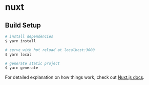 # nuxt

## Build Setup

```bash
# install dependencies
$ yarn install

# serve with hot reload at localhost:3000
$ yarn local

# generate static project
$ yarn generate
```

For detailed explanation on how things work, check out [Nuxt.js docs](https://nuxtjs.org).
